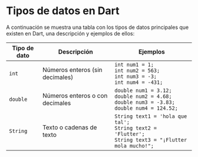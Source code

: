 # Tipos de datos en Dart

A continuación se muestra una tabla con los tipos de datos principales que existen en Dart, una descripción y ejemplos de ellos:

| Tipo de dato | Descripción | Ejemplos |
|---|---|---|
| `int` | Números enteros (sin decimales) | `int num1 = 1;` <br> `int num2 = 563;` <br> `int num3 = -3;` <br> `int num4 = -431;` |
| `double` | Números enteros o con decimales | `double num1 = 3.12;` <br> `double num2 = 4.68;` <br> `double num3 = -3.83;` <br> `double num4 = 124.52;` |
| `String` | Texto o cadenas de texto | `String text1 = 'hola que tal';` <br> `String text2 = 'Flutter';` <br> `String text3 = "¡Flutter mola mucho!";` |